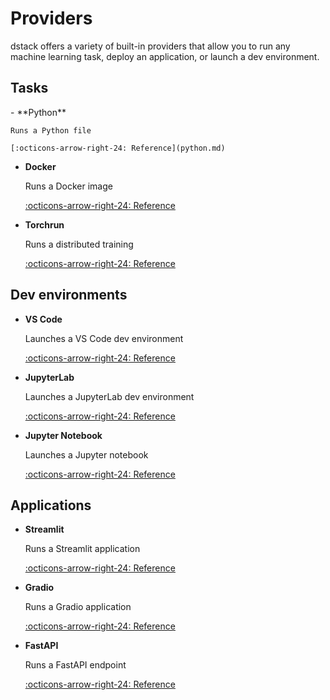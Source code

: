 # Providers

dstack offers a variety of built-in providers that allow
you to run any machine learning task, deploy an application, or launch a dev environment.

## Tasks

<div class="grid cards" markdown>
- **Python** 

    Runs a Python file

    [:octicons-arrow-right-24: Reference](python.md)

- **Docker** 

    Runs a Docker image

    [:octicons-arrow-right-24: Reference](docker.md)

- **Torchrun** 

    Runs a distributed training

    [:octicons-arrow-right-24: Reference](torchrun.md)

</div>

## Dev environments

<div class="grid cards" markdown>

- **VS Code** 

    Launches a VS Code dev environment

    [:octicons-arrow-right-24: Reference](code.md)

- **JupyterLab** 

    Launches a JupyterLab dev environment

    [:octicons-arrow-right-24: Reference](lab.md)

- **Jupyter Notebook** 

    Launches a Jupyter notebook

    [:octicons-arrow-right-24: Reference](notebook.md)

</div>

## Applications

<div class="grid cards" markdown>

- **Streamlit** 

    Runs a Streamlit application

    [:octicons-arrow-right-24: Reference](streamlit.md)

- **Gradio** 

    Runs a Gradio application

    [:octicons-arrow-right-24: Reference](gradio.md)

- **FastAPI** 

    Runs a FastAPI endpoint

    [:octicons-arrow-right-24: Reference](fastapi.md)

</div>

[//]: # (TODO: Custom providers)

[//]: # (TODO: Add examples for every provider)